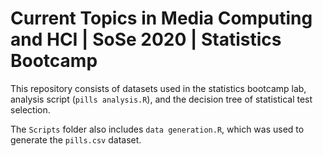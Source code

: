 # Current Topics in Media Computing and HCI | SoSe 2020 | Statistics Bootcamp

This repository consists of datasets used in the statistics bootcamp lab, analysis script (`pills analysis.R`), and the decision tree of statistical test selection. 

The `Scripts` folder also includes `data generation.R`, which was used to generate the `pills.csv` dataset. 
